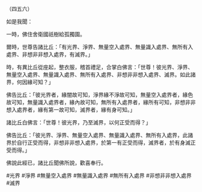 （四五六）

如是我聞：

一時，佛住舍衛國祇樹給孤獨園。

爾時，世尊告諸比丘：「有光界、淨界、無量空入處界、無量識入處界、無所有入處界、非想非非想入處界，有滅界。」

時，有異比丘從座起，整衣服，稽首禮足，合掌白佛言：「世尊！彼光界、淨界、無量空入處界、無量識入處界、無所有入處界、非想非非想入處界、滅界。如此諸界，何因緣可知？」

佛告比丘：「彼光界者，緣闇故可知，淨界緣不淨故可知，無量空入處界者，緣色故可知，無量識入處界者，緣內故可知，無所有入處界者，緣所有可知，非想非非想入處界者，緣有第一故可知，滅界者，緣有身可知。」

諸比丘白佛言：「世尊！彼光界，乃至滅界，以何正受而得？」

佛告比丘：「彼光界、淨界、無量空入處界、無量識入處界、無所有入處界，此諸界於自行正受而得，非想非非想入處界，於第一有正受而得，滅界者，於有身滅正受而得。」

佛說此經已，諸比丘聞佛所說，歡喜奉行。



#光界
#淨界
#無量空入處界
#無量識入處界
#無所有入處界
#非想非非想入處界
#滅界
